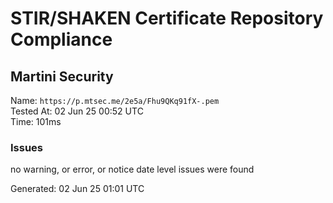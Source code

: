 # STIR/SHAKEN Certificate Repository Compliance

## Martini Security

Name: `https://p.mtsec.me/2e5a/Fhu9QKq91fX-.pem`\
Tested At: 02 Jun 25 00:52 UTC\
Time: 101ms

### Issues

no warning, or error, or notice date level issues were found

Generated: 02 Jun 25 01:01 UTC